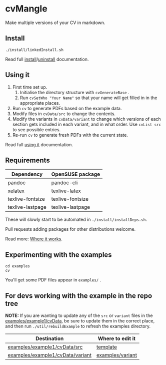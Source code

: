 <!-- Copyright (C) 2023  Kevin Sandom -->
# cvMangle

Make multiple versions of your CV in markdown.

## Install

```
./install/linkedInstall.sh
```

Read full [install](https://github.com/ksandom/cvMangle/blob/main/doc/howTo/install.md)/[uninstall](https://github.com/ksandom/cvMangle/blob/main/doc/howTo/uninstall.md) documentation.

## Using it

1. First time set up.
    1. Initialise the directory structure with `cvGenerateBase` .
    1. Run `cvSetWho "Your Name"` so that your name will get filled in in the appropriate places.
1. Run `cv` to generate PDFs based on the example data.
1. Modify files in `cvData/src` to change the contents.
1. Modify the variants in `cvData/variant` to change which versions of each section gets included in each variant, and in what order. Use `cvList src` to see possible entries.
1. Re-run `cv` to generate fresh PDFs with the current state.

Read full [using it](https://github.com/ksandom/cvMangle/blob/main/doc/usingIt.md) documentation.

## Requirements

| Dependency | OpenSUSE package |
| --- | --- |
| pandoc | pandoc-cli |
| xelatex | texlive-latex |
| texlive-fontsize | texlive-fontsize |
| texlive-lastpage | texlive-lastpage |

These will slowly start to be automated in `./install/installDeps.sh`.

Pull requests adding packages for other distributions welcome.

Read more: [Where it works](https://github.com/ksandom/cvMangle/blob/main/doc/whereItWorks.md).

## Experimenting with the examples

```
cd examples
cv
```

You'll get some PDF files appear in `examples/` .

## For devs working with the example in the repo tree

**NOTE:** If you are wanting to update any of the `src` or `variant` files in the [examples/example1/cvData](https://github.com/ksandom/cvMangle/tree/main/examples/example1/cvData), be sure to update them in the correct place, and then run `./util/rebuildExample` to refresh the examples directory.

| Destination | Where to edit it |
| --- | --- |
| [examples/example1/cvData/src](https://github.com/ksandom/cvMangle/tree/main/examples/example1/cvData/src) | [template](https://github.com/ksandom/cvMangle/tree/main/template) |
| [examples/example1/cvData/variant](https://github.com/ksandom/cvMangle/tree/main/examples/example1/cvData/variant) | [examples/variant](https://github.com/ksandom/cvMangle/tree/main/examples/variant) |
